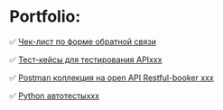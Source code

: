 # Portfolio:

:white_check_mark: 
[Чек-лист по форме обратной связи](https://docs.google.com/spreadsheets/d/1QG0lf8WM9mnF7CV09_HElmDv77VGCst-gLhFgD1g2SA/edit?usp=sharing)

:white_check_mark: 
[Тест-кейсы для тестирования APIxxx](https://docs.google.com/spreadsheets/d/1QG0lf8WM9mnF7CV09_HElmDv77VGCst-gLhFgD1g2SA/edit?usp=sharing)

:white_check_mark: 
[Postman коллекция на open API Restful-booker xxx](https://docs.google.com/spreadsheets/d/1QG0lf8WM9mnF7CV09_HElmDv77VGCst-gLhFgD1g2SA/edit?usp=sharing)

:white_check_mark: 
[Python автотестыxxx](https://docs.google.com/spreadsheets/d/1QG0lf8WM9mnF7CV09_HElmDv77VGCst-gLhFgD1g2SA/edit?usp=sharing)





<!--
**keito19/keito19** is a ✨ _special_ ✨ repository because its `README.md` (this file) appears on your GitHub profile.

Here are some ideas to get you started:

- 🔭 I’m currently working on ...
- 🌱 I’m currently learning ...
- 👯 I’m looking to collaborate on ...
- 🤔 I’m looking for help with ...
- 💬 Ask me about ...
- 📫 How to reach me: ...
- 😄 Pronouns: ...
- ⚡ Fun fact: ...
-->
